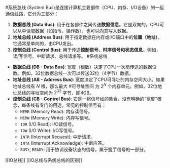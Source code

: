 #系统总线 (System Bus)是连接计算机主要部件（CPU、内存、I/O设备）的一组通信线路，它分为三部分： 
1.  **数据总线 (Data Bus)**: 用于在各部件之间传送**数据信息**。它是双向的，CPU可以从中读取数据（如指令、操作数），也可以向其写入数据。
2.  **地址总线 (Address Bus)**: 用于指定数据在内存或I/O端口中的**位置（地址）**。它通常是单向的，由CPU发出。
3.  **控制总线 (Control Bus)**: 用于传送**控制信号、时序信号和状态信息**。例如，读/写信号、中断请求、总线请求等。
#系统总线 
*   **数据总线 (DB - Data Bus)**: 宽度（根数）决定了CPU一次能传送的数据位数。例如，32位数据总线一次可以传送32位（4字节）数据。
*   **地址总线 (AB - Address Bus)**: 宽度决定了CPU可寻址的内存空间大小。如果地址总线有 $N$ 根，那么最大 #可寻址空间 为 $2^N$ 个内存单元。例如，32位地址总线的寻址空间为 $2^{32}$ 字节，即4GB。
*   **控制总线 (CB - Control Bus)**: 它是一组信号线的集合，没有明确的“宽度”概念，每条线有专门的用途。常见的控制信号有：
    *   `MEMR` (Memory Read): 内存读信号。
    *   `MEMW` (Memory Write): 内存写信号。
    *   `IOR` (I/O Read): I/O读信号。
    *   `IOW` (I/O Write): I/O写信号。
    *   `INTR` (Interrupt Request): 中断请求。
    *   `INTA` (Interrupt Acknowledge): 中断应答。
    *   `BUSY`, `READY`: 用于协调设备状态的信号，属于握手信号的一部分。

[[IO总线]]  [[IO总线与系统总线的区别]] 